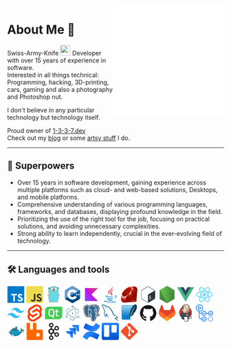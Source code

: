 <img src="assets/avatar.svg" align="right" />

# About Me 🤘

Swiss-Army-Knife <img src="https://user-images.githubusercontent.com/3527662/160848829-0c657859-38b9-4b79-9b05-3dd9c1ed8b44.png" width="24" height="24"> Developer with over 15 years of experience in software.  
Interested in all things technical: Programming, hacking, 3D-printing, cars, gaming and also a photography and Photoshop nut.  

I don't believe in any particular technology but technology itself.

Proud owner of [1-3-3-7.dev](https://1-3-3-7.dev)  
Check out my [blog](https://behind.flatspot.pictures) or some [artsy stuff](https://www.flatspot.pictures) I do.

---

## 💪 Superpowers

- Over 15 years in software development, gaining experience across multiple platforms such as cloud- and web-based solutions, Desktops, and mobile platforms.
- Comprehensive understanding of various programming languages, frameworks, and databases, displaying profound knowledge in the field.
- Prioritizing the use of the right tool for the job, focusing on practical solutions, and avoiding unnecessary complexities.
- Strong ability to learn independently, crucial in the ever-evolving field of technology.

---

## 🛠️ Languages and tools

<p>
<img src="https://raw.githubusercontent.com/devicons/devicon/master/icons/typescript/typescript-original.svg" title="TypeScript" alt="TypeScript" width="40" height="40"/>
<img src="https://raw.githubusercontent.com/devicons/devicon/master/icons/javascript/javascript-original.svg" title="JavaScript" alt="JavaScript" width="40" height="40"/>
<img src="https://raw.githubusercontent.com/devicons/devicon/master/icons/go/go-original.svg" title="Go" alt="Go" width="40" height="40"/>
<img src="https://raw.githubusercontent.com/devicons/devicon/master/icons/cplusplus/cplusplus-original.svg" title="CPP" alt="C++" width="40" height="40"/>  
<img src="https://raw.githubusercontent.com/devicons/devicon/master/icons/kotlin/kotlin-original.svg" title="Kotlin" alt="Kotlin" width="40" height="40"/>
<img src="https://raw.githubusercontent.com/devicons/devicon/master/icons/java/java-original.svg" title="Java" alt="Java" width="40" height="40"/>
<img src="https://raw.githubusercontent.com/devicons/devicon/master/icons/ruby/ruby-original.svg" title="Ruby" alt="Ruby" width="40" height="40"/>
<img src="https://raw.githubusercontent.com/devicons/devicon/master/icons/bash/bash-original.svg" title="Bash" alt="Bash" width="40" height="40"/>
<img src="https://raw.githubusercontent.com/devicons/devicon/master/icons/nodejs/nodejs-original.svg" title="NodeJS" alt="NodeJS" width="40" height="40"/>
<img src="https://raw.githubusercontent.com/devicons/devicon/master/icons/vuejs/vuejs-original.svg" title="VueJS" alt="VueJS" width="40" height="40"/>
<img src="https://raw.githubusercontent.com/devicons/devicon/master/icons/react/react-original.svg" title="ReactJS" alt="ReactJS" width="40" height="40"/>
<img src="https://raw.githubusercontent.com/devicons/devicon/master/icons/tailwindcss/tailwindcss-original.svg" title="TailwindCSS" alt="TailwindCSS" width="40" height="40"/>
<img src="https://raw.githubusercontent.com/devicons/devicon/master/icons/svelte/svelte-original.svg" title="Svelte" alt="Svelte" width="40" height="40"/>
<img src="https://raw.githubusercontent.com/devicons/devicon/master/icons/qt/qt-original.svg" title="QT" alt="QT" width="40" height="40"/>
<img src="https://raw.githubusercontent.com/devicons/devicon/master/icons/electron/electron-original.svg" title="Electron" alt="Electron" width="40" height="40"/>
<img src="https://raw.githubusercontent.com/devicons/devicon/master/icons/postgresql/postgresql-original.svg" title="PostgresSQL" alt="PostgresSQL" width="40" height="40"/>
<img src="https://raw.githubusercontent.com/devicons/devicon/master/icons/mysql/mysql-original.svg" title="MySQL" alt="MySQL" width="40" height="40"/>
<img src="https://raw.githubusercontent.com/devicons/devicon/master/icons/sqlite/sqlite-original.svg" title="SQLite" alt="SQLite" width="40" height="40"/>
<img src="https://raw.githubusercontent.com/devicons/devicon/master/icons/github/github-original.svg" title="GitHub" alt="GitHub" width="40" height="40"/>
<img src="https://raw.githubusercontent.com/devicons/devicon/master/icons/gitlab/gitlab-original.svg" title="GitLab" alt="GitLab" width="40" height="40"/>
<img src="https://raw.githubusercontent.com/devicons/devicon/master/icons/jenkins/jenkins-original.svg" title="Jenkins" alt="Jenkins" width="40" height="40"/>
<img src="https://raw.githubusercontent.com/devicons/devicon/master/icons/githubactions/githubactions-original.svg" title="GitHub Actions" alt="GitHub Actions" width="40" height="40"/>
<img src="https://raw.githubusercontent.com/devicons/devicon/master/icons/docker/docker-original.svg" title="Docker" alt="Docker" width="40" height="40"/>
<img src="https://raw.githubusercontent.com/devicons/devicon/master/icons/rabbitmq/rabbitmq-original.svg" title="RabbitMQ" alt="RabbitMQ" width="40" height="40"/>
<img src="https://raw.githubusercontent.com/devicons/devicon/master/icons/apachekafka/apachekafka-original.svg" title="Apache Kafka" alt="Apache Kafka" width="40" height="40"/>
<img src="https://raw.githubusercontent.com/devicons/devicon/master/icons/jira/jira-original.svg" title="Jira" alt="Jira" width="40" height="40"/>
<img src="https://raw.githubusercontent.com/devicons/devicon/master/icons/confluence/confluence-original.svg" title="Confluence" alt="Confluence" width="40" height="40"/>
<img src="https://raw.githubusercontent.com/devicons/devicon/master/icons/trello/trello-original.svg" title="Trello" alt="Trello" width="40" height="40"/>
<img src="https://raw.githubusercontent.com/devicons/devicon/master/icons/git/git-original.svg" title="Git" alt="Git" width="40" height="40"/>
</p>
